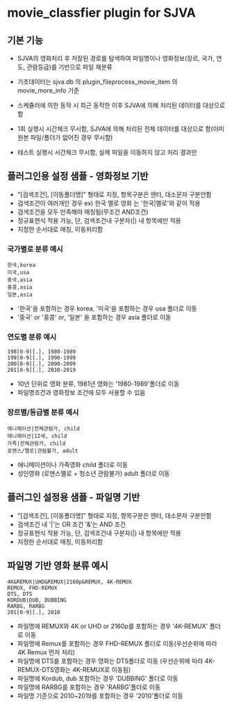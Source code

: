 # movie_classfier plugin for SJVA
## 기본 기능
- SJVA의 영화처리 후 저장된 경로를 탐색하여 파일명이나 영화정보(장르, 국가, 연도, 관람등급)를 기반으로 파일 재분류
- 기초데이터는 sjva.db 의 plugin_fileprocess_movie_item 의 movie_more_info 기준

- 스케쥴러에 의한 동작 시 최근 동작한 이후 SJVA에 의해 처리된 데이터를 대상으로 함
- 1회 실행시 시간체크 무시함, SJVA에 의해 처리된 전체 데이터를 대상으로 함(이미 원본 파일/폴더가 없어진 경우 무시함)
- 테스트 실행시 시간체크 무시함, 실제 파일을 이동하지 않고 처리 결과만 

## 플러그인용 설정 샘플 - 영화정보 기반
- "[검색조건], [이동폴더명]" 형태로 지정, 항목구분은 엔터, 대소문자 구분안함
- 검색조건이 여러개인 경우 ex) 한국 멜로 영화 는 '한국|멜로'와 같이 적용 
- 검색조건을 모두 만족해야 매칭됨(무조건 AND조건)
- 정규표현식 적용 가능, 단, 검색조건내 구분자(|) 내 항목에만 적용
- 지정한 순서대로 매칭, 이동처리함

### 국가별로 분류 예시 
```
한국,korea
미국,usa
중국,asia
홍콩,asia
일본,asia
```
- '한국'을 포함하는 경우 korea, '미국'을 포함하는 경우 usa 폴더로 이동 
- '중국' or '홍콩' or, '일본' 을 포함하는 경우 asia 폴더로 이동 

### 연도별 분류 예시
```
198[0-9][.], 1980-1989
199[0-9][.], 1990-1999
200[0-9][.], 2000-2009
201[0-9][.], 2010-2019
```
- 10년 단위로 영화 분류, 1981년 영화는 '1980-1989'폴더로 이동
- 파일명조건과 영화정보 조건에 모두 사용할 수 있음

### 장르별/등급별 분류 예시

```
애니메이션|전체관람가, child
애니메이션|12세, child
가족|전체관람가, child
로멘스/멜로|관람불가, adult
```
- 애니메이션이나 가족영화 child 폴더로 이동
- 성인영화 (로멘스멜로 + 청소년 관람불가) adult 폴더로 이동

## 플러그인 설정용 샘플 - 파일명 기반 
- "[검색조건], [이동폴더명]" 형태로 지정, 항목구분은 엔터, 대소문자 구분안함
- 검색조건 내 '|'는 OR 조건 '&'는 AND 조건
- 정규표현식 적용 가능, 단, 검색조건내 구분자(|) 내 항목에만 적용
- 지정한 순서대로 매칭, 이동처리함

## 파일명 기반 영화 분류 예시
```
4K&REMUX|UHD&REMUX|2160p&REMUX, 4K-REMUX
REMUX, FHD-REMUX
DTS, DTS
KORDUB|DUB, DUBBING
RARBG, RARBG
201[0-9][.], 2010
```
- 파일명에 REMUX와 4K or UHD or 2160p를 포함하는 경우 '4K-REMUX' 폴더로 이동
- 파일명에 Remux를 포함하는 경우 FHD-REMUX 폴더로 이동(우선순위에 따라 4K Remux 먼저 처리)
- 파일명에 DTS를 포함하는 경우 영화는 DTS폴더로 이동 (우선순위에 따라 4K-REMUX-DTS영화는 4K-REMUX로 이동됨)
- 파일명에 Kordub, dub 포함하는 경우 'DUBBING' 폴더로 이동
- 파일명에 RARBG를 포함하는 경우 'RARBG'폴더로 이동 
- 파일명 기준으로 2010~2019를 포함하는 경우 '2010'폴더로 이동
